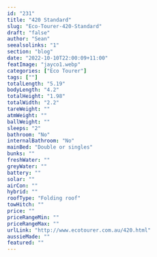 ```yaml
---
id: "231"
title: "420 Standard"
slug: "Eco-Tourer-420-Standard"
draft: "false"
author: "Sean"
seealsolinks: "1"
section: "blog"
date: "2022-10-10T22:00:09+11:00"
featImage: "jayco1.webp"
categories: ["Eco Tourer"]
tags: [""]
totalLength: "5.19"
bodyLength: "4.2"
totalHeight: "1.98"
totalWidth: "2.2"
tareWeight: ""
atmWeight: ""
ballWeight: ""
sleeps: "2"
bathroom: "No"
internalBathroom: "No"
mainBed: "Double or singles"
bunks: ""
freshWater: ""
greyWater: ""
battery: ""
solar: ""
airCon: ""
hybrid: ""
roofType: "Folding roof"
towHitch: ""
price: ""
priceRangeMin: ""
priceRangeMax: ""
urlLink: "http://www.ecotourer.com.au/420.html"
aussieMade: ""
featured: ""
---
```

